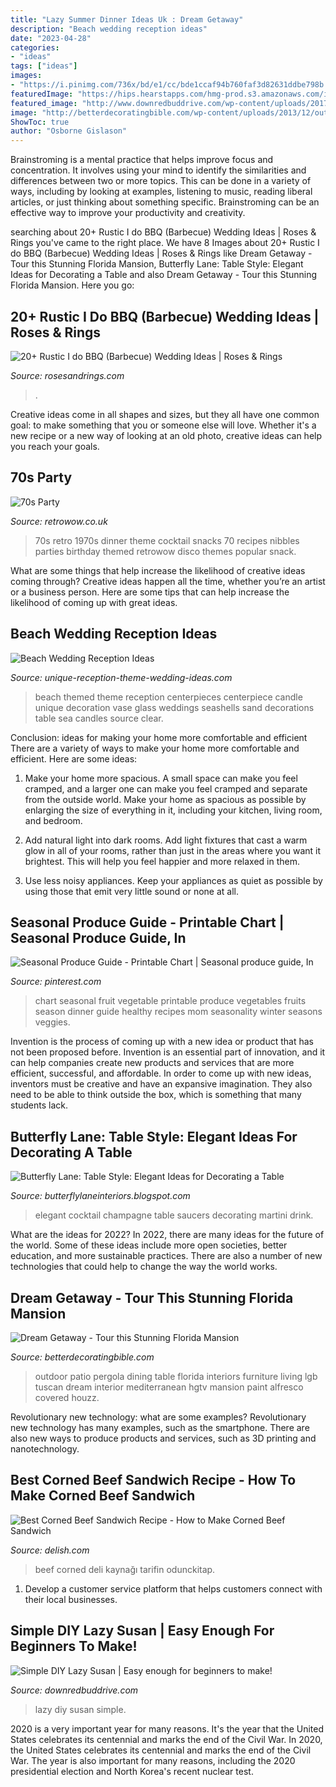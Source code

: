 ```yaml
---
title: "Lazy Summer Dinner Ideas Uk : Dream Getaway"
description: "Beach wedding reception ideas"
date: "2023-04-28"
categories:
- "ideas"
tags: ["ideas"]
images:
- "https://i.pinimg.com/736x/bd/e1/cc/bde1ccaf94b760faf3d82631ddbe798b.jpg"
featuredImage: "https://hips.hearstapps.com/hmg-prod.s3.amazonaws.com/images/corned-beed-sandwich-horizontal-2-1551477215.png?crop=1.00xw:0.752xh;0,0.137xh&amp;resize=1200:*"
featured_image: "http://www.downredbuddrive.com/wp-content/uploads/2017/03/simple-diy-lazy-susan-fb.png"
image: "http://betterdecoratingbible.com/wp-content/uploads/2013/12/outdoor-patio-dining-set-furniture.jpg"
ShowToc: true
author: "Osborne Gislason"
---
```



Brainstroming is a mental practice that helps improve focus and concentration. It involves using your mind to identify the similarities and differences between two or more topics. This can be done in a variety of ways, including by looking at examples, listening to music, reading liberal articles, or just thinking about something specific. Brainstroming can be an effective way to improve your productivity and creativity.

	

		
searching about 20+ Rustic I do BBQ (Barbecue) Wedding Ideas | Roses &amp; Rings you've came to the right place. We have 8 Images about 20+ Rustic I do BBQ (Barbecue) Wedding Ideas | Roses &amp; Rings like Dream Getaway - Tour this Stunning Florida Mansion, Butterfly Lane: Table Style: Elegant Ideas for Decorating a Table and also Dream Getaway - Tour this Stunning Florida Mansion. Here you go:
		
    
## 20+ Rustic I Do BBQ (Barbecue) Wedding Ideas | Roses &amp; Rings

<img loading=lazy src="http://www.rosesandrings.com/wp-content/uploads/2018/01/Country-buffet-for-a-wedding-reception-under-an-open-barn.jpg" onerror="this.onerror=null;this.src='https://tse1.mm.bing.net/th?id=OIP.jL1S60AgnRAcoSQzQB9xgAHaLM&amp;pid=15.1';" alt="20+ Rustic I do BBQ (Barbecue) Wedding Ideas | Roses &amp; Rings">

_Source: rosesandrings.com_

>. 

	

Creative ideas come in all shapes and sizes, but they all have one common goal: to make something that you or someone else will love. Whether it's a new recipe or a new way of looking at an old photo, creative ideas can help you reach your goals.

    
## 70s Party

<img loading=lazy src="https://www.retrowow.co.uk/retro_britain/70s/70s_party_2.jpg" onerror="this.onerror=null;this.src='https://tse4.mm.bing.net/th?id=OIP.eRspwgrbmDcH7qnT97xF-gHaFd&amp;pid=15.1';" alt="70s Party">

_Source: retrowow.co.uk_

>70s retro 1970s dinner theme cocktail snacks 70 recipes nibbles parties birthday themed retrowow disco themes popular snack. 

	

What are some things that help increase the likelihood of creative ideas coming through?
Creative ideas happen all the time, whether you’re an artist or a business person. Here are some tips that can help increase the likelihood of coming up with great ideas.

    
## Beach Wedding Reception Ideas

<img loading=lazy src="http://www.unique-reception-theme-wedding-ideas.com/images/beachweddingcenterpieceideas.jpg" onerror="this.onerror=null;this.src='https://tse3.mm.bing.net/th?id=OIP.sJ67CDCmB07gB1ugHcHuMgAAAA&amp;pid=15.1';" alt="Beach Wedding Reception Ideas">

_Source: unique-reception-theme-wedding-ideas.com_

>beach themed theme reception centerpieces centerpiece candle unique decoration vase glass weddings seashells sand decorations table sea candles source clear. 

	

Conclusion: ideas for making your home more comfortable and efficient
There are a variety of ways to make your home more comfortable and efficient. Here are some ideas: 
1. Make your home more spacious. A small space can make you feel cramped, and a larger one can make you feel cramped and separate from the outside world. Make your home as spacious as possible by enlarging the size of everything in it, including your kitchen, living room, and bedroom.

2. Add natural light into dark rooms. Add light fixtures that cast a warm glow in all of your rooms, rather than just in the areas where you want it brightest. This will help you feel happier and more relaxed in them.

3. Use less noisy appliances. Keep your appliances as quiet as possible by using those that emit very little sound or none at all.

    
## Seasonal Produce Guide - Printable Chart | Seasonal Produce Guide, In

<img loading=lazy src="https://i.pinimg.com/736x/bd/e1/cc/bde1ccaf94b760faf3d82631ddbe798b.jpg" onerror="this.onerror=null;this.src='https://tse1.mm.bing.net/th?id=OIP.hw6b5elktVZV-YkAqUpKPwHaJl&amp;pid=15.1';" alt="Seasonal Produce Guide - Printable Chart | Seasonal produce guide, In">

_Source: pinterest.com_

>chart seasonal fruit vegetable printable produce vegetables fruits season dinner guide healthy recipes mom seasonality winter seasons veggies. 

	

Invention is the process of coming up with a new idea or product that has not been proposed before. Invention is an essential part of innovation, and it can help companies create new products and services that are more efficient, successful, and affordable. In order to come up with new ideas, inventors must be creative and have an expansive imagination. They also need to be able to think outside the box, which is something that many students lack.

    
## Butterfly Lane: Table Style: Elegant Ideas For Decorating A Table

<img loading=lazy src="http://2.bp.blogspot.com/-woamZ9jnEWI/T4ySfdWpjUI/AAAAAAAAAXg/yG3GVw34KH0/s1600/glhsa_2_l.jpg" onerror="this.onerror=null;this.src='https://tse3.mm.bing.net/th?id=OIP.2fVcb00iF2KdSrdkt8-U2QHaHa&amp;pid=15.1';" alt="Butterfly Lane: Table Style: Elegant Ideas for Decorating a Table">

_Source: butterflylaneinteriors.blogspot.com_

>elegant cocktail champagne table saucers decorating martini drink. 

	

What are the ideas for 2022?
In 2022, there are many ideas for the future of the world. Some of these ideas include more open societies, better education, and more sustainable practices. There are also a number of new technologies that could help to change the way the world works.

    
## Dream Getaway - Tour This Stunning Florida Mansion

<img loading=lazy src="http://betterdecoratingbible.com/wp-content/uploads/2013/12/outdoor-patio-dining-set-furniture.jpg" onerror="this.onerror=null;this.src='https://tse3.mm.bing.net/th?id=OIP.IQxL18HJ0QfwQObvcw4h0gHaLH&amp;pid=15.1';" alt="Dream Getaway - Tour this Stunning Florida Mansion">

_Source: betterdecoratingbible.com_

>outdoor patio pergola dining table florida interiors furniture living lgb tuscan dream interior mediterranean hgtv mansion paint alfresco covered houzz. 

	

Revolutionary new technology: what are some examples?
Revolutionary new technology has many examples, such as the smartphone. There are also new ways to produce products and services, such as 3D printing and nanotechnology.

    
## Best Corned Beef Sandwich Recipe - How To Make Corned Beef Sandwich

<img loading=lazy src="https://hips.hearstapps.com/hmg-prod.s3.amazonaws.com/images/corned-beed-sandwich-horizontal-2-1551477215.png?crop=1.00xw:0.752xh;0,0.137xh&amp;resize=1200:*" onerror="this.onerror=null;this.src='https://tse2.mm.bing.net/th?id=OIP.3xqCFVicd_yxrdPlR2LujwHaDt&amp;pid=15.1';" alt="Best Corned Beef Sandwich Recipe - How to Make Corned Beef Sandwich">

_Source: delish.com_

>beef corned deli kaynağı tarifin odunckitap. 

	

1. Develop a customer service platform that helps customers connect with their local businesses.

    
## Simple DIY Lazy Susan | Easy Enough For Beginners To Make!

<img loading=lazy src="http://www.downredbuddrive.com/wp-content/uploads/2017/03/simple-diy-lazy-susan-fb.png" onerror="this.onerror=null;this.src='https://tse3.mm.bing.net/th?id=OIP.aqjd80M0etBCySd-8IDkowHaGN&amp;pid=15.1';" alt="Simple DIY Lazy Susan | Easy enough for beginners to make!">

_Source: downredbuddrive.com_

>lazy diy susan simple. 

	

2020 is a very important year for many reasons. It's the year that the United States celebrates its centennial and marks the end of the Civil War.
In 2020, the United States celebrates its centennial and marks the end of the Civil War. The year is also important for many reasons, including the 2020 presidential election and North Korea's recent nuclear test.

